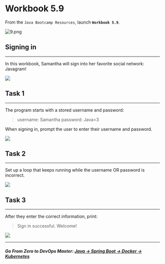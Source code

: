 # Workbook 5.9

From the `Java Bootcamp Resources`, launch **`Workbook 5.9`**.

![9.png](https://img-c.udemycdn.com/redactor/raw/article_lecture/2025-01-04_02-43-33-f60eccd5ea60e3482b227d448fbcfc93.png)

## Signing in
----------

In this workbook, Samantha will sign into her favorite social network: Javagram!

![](https://img-c.udemycdn.com/redactor/raw/article_lecture/2025-01-04_02-43-33-668e7dc03028281ec4ea5a3b5dc61a71.gif)

## Task 1
------

The program starts with a stored username and password:

> username: Samantha  password: Java<3

When signing in, prompt the user to enter their username and password.

![](https://img-c.udemycdn.com/redactor/raw/article_lecture/2025-01-04_02-43-34-5e4c53bbe08a1bc9ce696d6e70f17e8d.png)

## Task 2
------

Set up a loop that keeps running while the username OR password is incorrect.

![](https://img-c.udemycdn.com/redactor/raw/article_lecture/2025-01-04_02-43-34-c63ff47d2f1260a82e18a9a8171b7b04.gif)

## Task 3
------

After they enter the correct information, print:

> Sign in successful. Welcome!

![](https://img-c.udemycdn.com/redactor/raw/article_lecture/2025-01-04_02-43-34-bad99cd40dfd0cd3f3749c2bd001bc5f.gif)

----------
##### **Go From Zero to DevOps Master**: *[Java → Spring Boot → Docker → Kubernetes](https://rslim087a.github.io/zero-devops-roadmap/)*